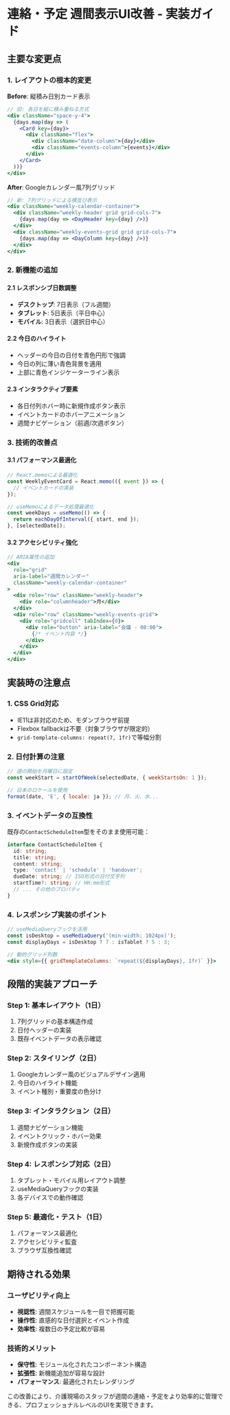 # 連絡・予定 週間表示UI改善 - 実装ガイド

## 主要な変更点

### 1. レイアウトの根本的変更
**Before**: 縦積み日別カード表示
```jsx
// 旧: 各日を縦に積み重ねる方式
<div className="space-y-4">
  {days.map(day => (
    <Card key={day}>
      <div className="flex">
        <div className="date-column">{day}</div>
        <div className="events-column">{events}</div>
      </div>
    </Card>
  ))}
</div>
```

**After**: Googleカレンダー風7列グリッド
```jsx
// 新: 7列グリッドによる横並び表示
<div className="weekly-calendar-container">
  <div className="weekly-header grid grid-cols-7">
    {days.map(day => <DayHeader key={day} />)}
  </div>
  <div className="weekly-events-grid grid grid-cols-7">
    {days.map(day => <DayColumn key={day} />)}
  </div>
</div>
```

### 2. 新機能の追加

#### 2.1 レスポンシブ日数調整
- **デスクトップ**: 7日表示（フル週間）
- **タブレット**: 5日表示（平日中心）
- **モバイル**: 3日表示（選択日中心）

#### 2.2 今日のハイライト
- ヘッダーの今日の日付を青色円形で強調
- 今日の列に薄い青色背景を適用
- 上部に青色インジケーターライン表示

#### 2.3 インタラクティブ要素
- 各日付列ホバー時に新規作成ボタン表示
- イベントカードのホバーアニメーション
- 週間ナビゲーション（前週/次週ボタン）

### 3. 技術的改善点

#### 3.1 パフォーマンス最適化
```jsx
// React.memoによる最適化
const WeeklyEventCard = React.memo(({ event }) => {
  // イベントカードの実装
});

// useMemoによるデータ処理最適化
const weekDays = useMemo(() => {
  return eachDayOfInterval({ start, end });
}, [selectedDate]);
```

#### 3.2 アクセシビリティ強化
```jsx
// ARIA属性の追加
<div 
  role="grid" 
  aria-label="週間カレンダー"
  className="weekly-calendar-container"
>
  <div role="row" className="weekly-header">
    <div role="columnheader">月</div>
  </div>
  <div role="row" className="weekly-events-grid">
    <div role="gridcell" tabIndex={0}>
      <div role="button" aria-label="会議 - 08:00">
        {/* イベント内容 */}
      </div>
    </div>
  </div>
</div>
```

## 実装時の注意点

### 1. CSS Grid対応
- IE11は非対応のため、モダンブラウザ前提
- Flexbox fallbackは不要（対象ブラウザが限定的）
- `grid-template-columns: repeat(7, 1fr)`で等幅分割

### 2. 日付計算の注意
```jsx
// 週の開始を月曜日に設定
const weekStart = startOfWeek(selectedDate, { weekStartsOn: 1 });

// 日本のロケールを使用
format(date, 'E', { locale: ja }); // 月、火、水...
```

### 3. イベントデータの互換性
既存の`ContactScheduleItem`型をそのまま使用可能：
```typescript
interface ContactScheduleItem {
  id: string;
  title: string;
  content: string;
  type: 'contact' | 'schedule' | 'handover';
  dueDate: string; // ISO形式の日付文字列
  startTime?: string; // HH:mm形式
  // ... その他のプロパティ
}
```

### 4. レスポンシブ実装のポイント
```jsx
// useMediaQueryフックを活用
const isDesktop = useMediaQuery('(min-width: 1024px)');
const displayDays = isDesktop ? 7 : isTablet ? 5 : 3;

// 動的グリッド列数
<div style={{ gridTemplateColumns: `repeat(${displayDays}, 1fr)` }}>
```

## 段階的実装アプローチ

### Step 1: 基本レイアウト（1日）
1. 7列グリッドの基本構造作成
2. 日付ヘッダーの実装
3. 既存イベントデータの表示確認

### Step 2: スタイリング（2日）
1. Googleカレンダー風のビジュアルデザイン適用
2. 今日のハイライト機能
3. イベント種別・重要度の色分け

### Step 3: インタラクション（2日）
1. 週間ナビゲーション機能
2. イベントクリック・ホバー効果
3. 新規作成ボタンの実装

### Step 4: レスポンシブ対応（2日）
1. タブレット・モバイル用レイアウト調整
2. useMediaQueryフックの実装
3. 各デバイスでの動作確認

### Step 5: 最適化・テスト（1日）
1. パフォーマンス最適化
2. アクセシビリティ監査
3. ブラウザ互換性確認

## 期待される効果

### ユーザビリティ向上
- **視認性**: 週間スケジュールを一目で把握可能
- **操作性**: 直感的な日付選択とイベント作成
- **効率性**: 複数日の予定比較が容易

### 技術的メリット
- **保守性**: モジュール化されたコンポーネント構造
- **拡張性**: 新機能追加が容易な設計
- **パフォーマンス**: 最適化されたレンダリング

この改善により、介護現場のスタッフが週間の連絡・予定をより効率的に管理できる、プロフェッショナルレベルのUIを実現できます。